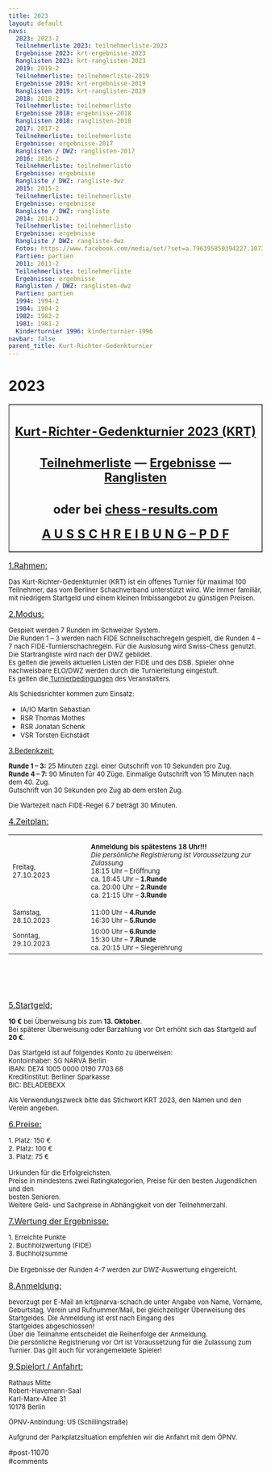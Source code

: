 ```yaml
---
title: 2023 
layout: default
navs:
  2023: 2023-2
  Teilnehmerliste 2023: teilnehmerliste-2023
  Ergebnisse 2023: krt-ergebnisse-2023
  Ranglisten 2023: krt-ranglisten-2023
  2019: 2019-2
  Teilnehmerliste: teilnehmerliste-2019
  Ergebnisse 2019: krt-ergebnisse-2019
  Ranglisten 2019: krt-ranglisten-2019
  2018: 2018-2
  Teilnehmerliste: teilnehmerliste
  Ergebnisse 2018: ergebnisse-2018
  Ranglisten 2018: ranglisten-2018
  2017: 2017-2
  Teilnehmerliste: teilnehmerliste
  Ergebnisse: ergebnisse-2017
  Ranglisten / DWZ: ranglisten-2017
  2016: 2016-2
  Teilnehmerliste: teilnehmerliste
  Ergebnisse: ergebnisse
  Rangliste / DWZ: rangliste-dwz
  2015: 2015-2
  Teilnehmerliste: teilnehmerliste
  Ergebnisse: ergebnisse
  Rangliste / DWZ: rangliste
  2014: 2014-2
  Teilnehmerliste: teilnehmerliste
  Ergebnisse: ergebnisse
  Rangliste / DWZ: rangliste-dwz
  Fotos: https://www.facebook.com/media/set/?set=a.796395850394227.1073741841.214119148621903&type=1
  Partien: partien
  2011: 2011-2
  Teilnehmerliste: teilnehmerliste
  Ergebnisse: ergebnisse
  Ranglisten / DWZ: ranglisten-dwz
  Partien: partien
  1994: 1994-2
  1984: 1984-2
  1982: 1982-2
  1981: 1981-2
  Kinderturnier 1996: kinderturnier-1996
navbar: false
parent_title: Kurt-Richter-Gedenkturnier
---
```

<div class="post-11070 page type-page status-publish hentry" id="post-11070">
<h1 class="entry-title">2023</h1>
<div class="entry-content">
<table border="1" width="85%">
<tbody>
<tr>
<th align="center">
<h2 style="text-align: center;"><span style="text-decoration: underline;"><strong>Kurt-Richter-Gedenkturnier 2023 (KRT)</strong></span></h2>
<h2 style="text-align: center;"><a href="https://www.narva-schach.de/wordpress/kurt-richter-turnier/2023-2/teilnehmerliste-2023/"><strong>Teilnehmerliste</strong></a> — <a href="https://www.narva-schach.de/wordpress/kurt-richter-turnier/2023-2/krt-ergebnisse-2023/"><strong>Ergebnisse</strong></a> — <a href="https://www.narva-schach.de/wordpress/kurt-richter-turnier/2023-2/krt-ranglisten-2023/"><strong>Ranglisten</strong></a></h2>
<h2 style="text-align: center;"><span style="font-size: 18pt;">oder bei</span> <span style="font-size: 18pt;"><a href="https://chess-results.com/tnr798052.aspx?lan=0" rel="noopener" target="_blank">chess-results.com</a></span></h2>
<p style="text-align: center;"><span style="font-size: 18pt;"><a href="https://www.narva-schach.de/wordpress/wp-content/uploads/2023/07/KRT-2023.pdf" rel="noopener" target="_blank">A U S S C H R E I B U N G – P D F</a></span></p>
</th>
</tr>
</tbody>
</table>
<p><span style="font-size: medium;"><u>1.Rahmen:</u></span></p>
<p><span style="font-size: small;">Das Kurt-Richter-Gedenkturnier (KRT) ist ein offenes Turnier für maximal 100 Teilnehmer, das vom Berliner Schachverband unterstützt wird. Wie immer familiär, mit niedrigem Startgeld und einem kleinen Imbissangebot zu günstigen Preisen.</span></p>
<p><span style="font-size: medium;"><u>2.Modus:</u></span></p>
<p><span style="font-size: small;">Gespielt werden 7 Runden im Schweizer System.<br/>
Die Runden 1 – 3 werden nach FIDE Schnellschachregeln gespielt, die Runden 4 – 7 nach FIDE-Turnierschachregeln. Für die Auslosung wird Swiss-Chess genutzt.<br/>
Die Startrangliste wird nach der DWZ gebildet.<br/>
Es gelten die jeweils aktuellen Listen der FIDE und des DSB. Spieler ohne nachweisbare ELO/DWZ werden durch die Turnierleitung eingestuft.<br/>
Es gelten die<a href="http://www.narva-schach.de/wordpress/kurt-richter-turnier/turnierregeln/"> Turnierbedingungen</a> des Veranstalters.</span></p>
<p><span style="font-size: small;">Als Schiedsrichter kommen zum Einsatz:</span></p>
<ul>
<li><span style="font-size: small;">IA/IO Martin Sebastian</span></li>
<li><span style="font-size: small;">RSR Thomas Mothes</span></li>
<li><span style="font-size: small;">RSR Jonatan Schenk</span></li>
<li><span style="font-size: small;">VSR Torsten Eichstädt</span></li>
</ul>
<p><u>3.Bedenkzeit:</u></p>
<p><span style="font-size: small;"><strong>Runde 1 – 3:</strong> 25 Minuten zzgl. einer Gutschrift von 10 Sekunden pro Zug.<br/>
<strong>Runde 4 – 7:</strong> 90 Minuten für 40 Züge. Einmalige Gutschrift von 15 Minuten nach dem 40. Zug.<br/>
Gutschrift von 30 Sekunden pro Zug ab dem ersten Zug.</span></p>
<p><span style="font-size: small;">Die Wartezeit nach FIDE-Regel 6.7 beträgt 30 Minuten.</span></p>
<p><span style="font-size: medium;"><u>4.Zeitplan:</u></span></p>
<table border="0" style="width: 100%; height: 312px;" width="60%">
<tbody>
<tr>
<td style="height: 144px;"><span style="font-size: small;">Freitag, 27.10.2023</span></td>
<td></td>
<td style="height: 144px;"><span style="font-size: small;"><strong>Anmeldung bis spätestens 18 Uhr!!!</strong><br/>
<em>Die persönliche Registrierung ist Voraussetzung zur Zulassung </em></span><br/>
<span style="font-size: small;">18:15 Uhr – Eröffnung<br/>
ca. 18:45 Uhr – <strong>1.Runde</strong><br/>
ca. 20:00 Uhr – <strong>2.Runde</strong></span><br/>
<span style="font-size: small;">ca. 21:15 Uhr – <strong>3.Runde</strong></span></td>
</tr>
<tr style="height: 24px;">
<td style="height: 24px;"><span style="font-size: small;">Samstag, 28.10.2023</span></td>
<td style="height: 24px;"></td>
<td style="height: 24px;"><span style="font-size: small;">11:00 Uhr – <strong>4.Runde</strong><br/>
16:30 Uhr – <strong>5.Runde</strong></span></td>
</tr>
<tr style="height: 24px;">
<td style="height: 24px;"><span style="font-size: small;">Sonntag, 29.10.2023</span></td>
<td style="height: 24px;"></td>
<td style="height: 24px;"><span style="font-size: small;">10:00 Uhr – <strong>6.Runde</strong><br/>
15:30 Uhr – <strong>7.Runde</strong><br/>
ca. 20:15 Uhr – Siegerehrung</span></td>
</tr>
</tbody>
</table>
<p><span style="font-size: medium;"><u>5.Startgeld:</u></span></p>
<p><span style="font-size: small;"><strong>10 €</strong> bei Überweisung bis zum <strong>13. Oktober</strong>.<br/>
Bei späterer Überweisung oder Barzahlung vor Ort erhöht sich das Startgeld auf <strong>20 €</strong>.</span></p>
<p><span style="font-size: small;">Das Startgeld ist auf folgendes Konto zu überweisen:<br/>
Kontoinhaber: SG NARVA Berlin<br/>
IBAN: DE74 1005 0000 0190 7703 68<br/>
Kreditinstitut: Berliner Sparkasse<br/>
BIC: BELADEBEXX</span></p>
<p><span style="font-size: small;">Als Verwendungszweck bitte das Stichwort KRT 2023, den Namen und den Verein angeben.</span></p>
<p><span style="font-size: medium;"><u>6.Preise:</u></span></p>
<p><span style="font-size: small;">1. Platz: 150 €<br/>
2. Platz: 100 €<br/>
3. Platz: 75 €</span><br/>
<span style="font-size: small;"><br/>
Urkunden für die Erfolgreichsten.<br/>
Preise in mindestens zwei Ratingkategorien, Preise für den besten Jugendlichen und den<br/>
besten Senioren.<br/>
Weitere Geld- und Sachpreise in Abhängigkeit von der Teilnehmerzahl.</span></p>
<p><span style="font-size: medium;"><u>7.Wertung der Ergebnisse:</u></span></p>
<p><span style="font-size: small;">1. Erreichte Punkte<br/>
2. Buchholzwertung (FIDE)<br/>
3. Buchholzsumme</span><br/>
<span style="font-size: small;"><br/>
Die Ergebnisse der Runden 4-7 werden zur DWZ-Auswertung eingereicht.</span></p>
<p><span style="font-size: medium;"><u>8.Anmeldung:</u></span></p>
<p><span style="font-size: small;">bevorzugt per E-Mail an krt@narva-schach.de unter Angabe von Name, Vorname, Geburtstag, Verein und Rufnummer/Mail, bei gleichzeitiger Überweisung des Startgeldes. Die Anmeldung ist erst nach Eingang des<br/>
Startgeldes abgeschlossen!<br/>
Über die Teilnahme entscheidet die Reihenfolge der Anmeldung.<br/>
Die persönliche Registrierung vor Ort ist Voraussetzung für die Zulassung zum Turnier. Das gilt auch für vorangemeldete Spieler!</span></p>
<p><span style="font-size: medium;"><u>9.Spielort / Anfahrt:</u></span></p>
<p><span style="font-size: small;">Rathaus Mitte<br/>
Robert-Havemann-Saal<br/>
Karl-Marx-Allee 31<br/>
10178 Berlin</span></p>
<p><span style="font-size: small;">ÖPNV-Anbindung: U5 (Schillingstraße)</span></p>
<p><span style="font-size: small;">Aufgrund der Parkplatzsituation empfehlen wir die Anfahrt mit dem ÖPNV.</span></p>
</div><!-- .entry-content -->
</div> #post-11070 
<div id="comments">
</div> #comments 
